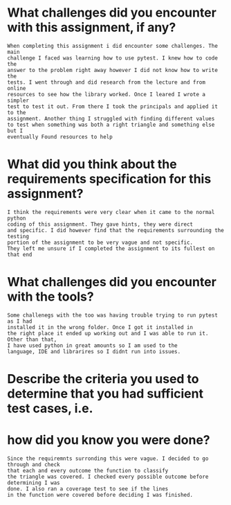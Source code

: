 # What challenges did you encounter with this assignment, if any? 
    When completing this assignment i did encounter some challenges. The main
    challenge I faced was learning how to use pytest. I knew how to code the 
    answer to the problem right away however I did not know how to write the
    tests. I went through and did research from the lecture and from online 
    resources to see how the library worked. Once I leared I wrote a simpler 
    test to test it out. From there I took the principals and applied it to the
    assignment. Another thing I struggled with finding different values
    to test when something was both a right triangle and something else but I 
    eventually Found resources to help
     
# What did you think about the requirements specification for this assignment?
    I think the requirements were very clear when it came to the normal python
    coding of this assignment. They gave hints, they were direct 
    and specific. I did however find that the requirements surrounding the testing 
    portion of the assignment to be very vague and not specific. 
    They left me unsure if I completed the assignment to its fullest on that end
   
# What challenges did you encounter with the tools?
    Some challenegs with the too was having trouble trying to run pytest as I had 
    installed it in the wrong folder. Once I got it installed in
    the right place it ended up working out and I was able to run it. Other than that, 
    I have used python in great amounts so I am used to the 
    language, IDE and librarires so I didnt run into issues.
   
# Describe the criteria you used to determine that you had sufficient test cases, i.e.
# how did you know you were done?
    Since the requiremnts surronding this were vague. I decided to go through and check
    that each and every outcome the function to classify 
    the triangle was covered. I checked every possible outcome before determining I was
    done. I also ran a coverage test to see if the lines 
    in the function were covered before deciding I was finished. 
